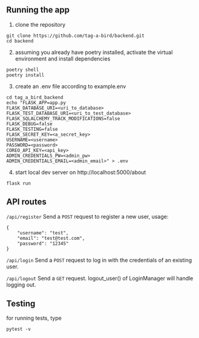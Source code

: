 ## Running the app
1. clone the repository
```
git clone https://github.com/tag-a-bird/backend.git
cd backend
```
2. assuming you already have poetry installed, activate the virtual environment and install dependencies
```
poetry shell
poetry install
```
3. create an .env file according to example.env
```
cd tag_a_bird_backend
echo "FLASK_APP=app.py
FLASK_DATABASE_URI=<uri_to_database>
FLASK_TEST_DATABASE_URI=<uri_to_test_database>
FLASK_SQLALCHEMY_TRACK_MODIFICATIONS=false
FLASK_DEBUG=false
FLASK_TESTING=false
FLASK_SECRET_KEY=<a_secret_key>
USERNAME=<username>
PASSWORD=<password>
COREO_API_KEY=<api_key>
ADMIN_CREDENTIALS_PW=<admin_pw>
ADMIN_CREDENTIALS_EMAIL=<admin_email>" > .env
```
4. start local dev server on http://localhost:5000/about
```
flask run
```

## API routes
`/api/register` Send a `POST` request to register a new user, usage:
```
{
    "username": "test",
    "email": "test@test.com",
    "password": "12345"
}
```
`/api/login` Send a `POST` request to log in with the credentials of an existing user. 

`/api/logout` Send a `GET` request. logout_user() of LoginManager will handle logging out. 


## Testing
for running tests, type 
```
pytest -v 
```